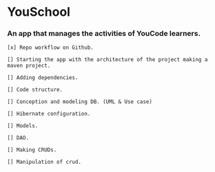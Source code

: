 # YouSchool

### **An app that manages the activities of YouCode learners.**

`[x] Repo workflow on Github.
`

`[] Starting the app with the architecture of the project making a maven project.
`

`[] Adding dependencies.`

`[] Code structure.`

`[] Conception and modeling DB. (UML & Use case)
`

`[] Hibernate configuration.
`

`[] Models.
`

`[] DAO.
`

`[] Making CRUDs.
`

`[] Manipulation of crud.`
